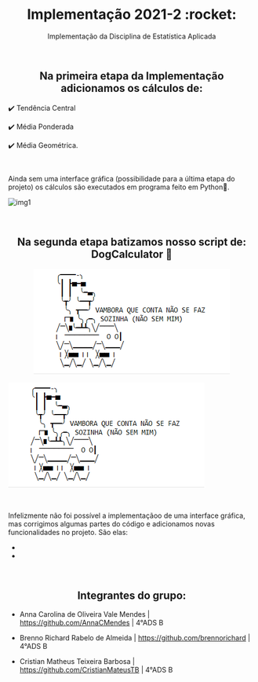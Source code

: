 <h1 align=center>Implementação 2021-2 :rocket:</h1>
<p align=center>Implementação da Disciplina de Estatística Aplicada</p>

<br />

<h2 align=center>Na primeira etapa da Implementação adicionamos os cálculos de:</h2>

✔️ Tendência Central 

✔️ Média Ponderada

✔️ Média Geométrica.

<br />

Ainda sem uma interface gráfica (possibilidade para a última etapa do projeto) os cálculos são executados em programa feito em Python:snake:.

![img1](https://github.com/brennorichard/Implementacao-2021-2/blob/main/assets/img1.jpeg)

<br />

<h2 align=center>Na segunda etapa batizamos nosso script de: DogCalculator 🐶</h2> 

<div>
 <div style="text-align:center">
   <img src="https://github.com/brennorichard/Implementacao-2021-2/blob/main/assets/DOG.png"/>
  </div>

![DOG.png](https://github.com/brennorichard/Implementacao-2021-2/blob/main/assets/DOG.png)

<br />

Infelizmente não foi possível a implementaçãoo de uma interface gráfica, mas corrigimos algumas partes do código e adicionamos novas funcionalidades no projeto. São elas:

- 

-

<br />

<h2 align=center>Integrantes do grupo:</h2>

- Anna Carolina de Oliveira Vale Mendes | https://github.com/AnnaCMendes | 4°ADS B

- Brenno Richard Rabelo de Almeida | https://github.com/brennorichard | 4°ADS B

- Cristian Matheus Teixeira Barbosa | https://github.com/CristianMateusTB | 4°ADS B

